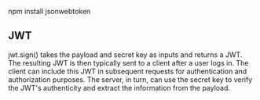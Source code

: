 npm install jsonwebtoken

## JWT

jwt.sign() takes the payload and secret key as inputs and returns a JWT.
The resulting JWT is then typically sent to a client after a user logs in. The client can include this JWT in subsequent requests for authentication and authorization purposes.
The server, in turn, can use the secret key to verify the JWT's authenticity and extract the information from the payload.
